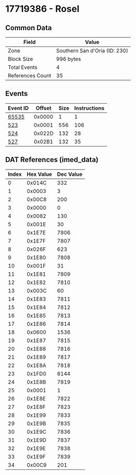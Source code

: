 # 17719386 - Rosel

## Common Data

| Field            | Value                         |
|------------------|-------------------------------|
| Zone             | Southern San d'Oria (ID: 230) |
| Block Size       | 996 bytes                     |
| Total Events     | 4                             |
| References Count | 35                            |

## Events

| Event ID            | Offset   |   Size |   Instructions |
|---------------------|----------|--------|----------------|
| [65535](./65535.md) | 0x0000   |      1 |              1 |
| [523](./523.md)     | 0x0001   |    556 |            106 |
| [524](./524.md)     | 0x022D   |    132 |             28 |
| [527](./527.md)     | 0x02B1   |    132 |             35 |

## DAT References (imed_data)

|   Index | Hex Value   |   Dec Value |
|---------|-------------|-------------|
|       0 | 0x014C      |         332 |
|       1 | 0x0003      |           3 |
|       2 | 0x00C8      |         200 |
|       3 | 0x0000      |           0 |
|       4 | 0x0082      |         130 |
|       5 | 0x001E      |          30 |
|       6 | 0x1E7E      |        7806 |
|       7 | 0x1E7F      |        7807 |
|       8 | 0x026F      |         623 |
|       9 | 0x1E80      |        7808 |
|      10 | 0x001F      |          31 |
|      11 | 0x1E81      |        7809 |
|      12 | 0x1E82      |        7810 |
|      13 | 0x003C      |          60 |
|      14 | 0x1E83      |        7811 |
|      15 | 0x1E84      |        7812 |
|      16 | 0x1E85      |        7813 |
|      17 | 0x1E86      |        7814 |
|      18 | 0x0600      |        1536 |
|      19 | 0x1E87      |        7815 |
|      20 | 0x1E88      |        7816 |
|      21 | 0x1E89      |        7817 |
|      22 | 0x1E8A      |        7818 |
|      23 | 0x1FD0      |        8144 |
|      24 | 0x1E8B      |        7819 |
|      25 | 0x0001      |           1 |
|      26 | 0x1E8E      |        7822 |
|      27 | 0x1E8F      |        7823 |
|      28 | 0x1E99      |        7833 |
|      29 | 0x1E9B      |        7835 |
|      30 | 0x1E9C      |        7836 |
|      31 | 0x1E9D      |        7837 |
|      32 | 0x1E9E      |        7838 |
|      33 | 0x1E9F      |        7839 |
|      34 | 0x00C9      |         201 |

